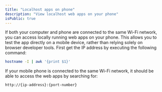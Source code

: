 ```yaml
---
title: "Localhost apps on phone"
description: "View localhost web apps on your phone"
isPublic: true
---
```


If both your computer and phone are connected to the same Wi-Fi network, you
can access locally running web apps on your phone. This allows you to test the
app directly on a mobile device, rather than relying solely on browser developer
tools. First get the IP address by executing the following command:

```sh
hostname -I | awk '{print $1}'
```

If your mobile phone is connected to the same Wi-Fi network, it should be able
to access the web apps by searching for:

```
http://{ip-address}:{port-number}
```
